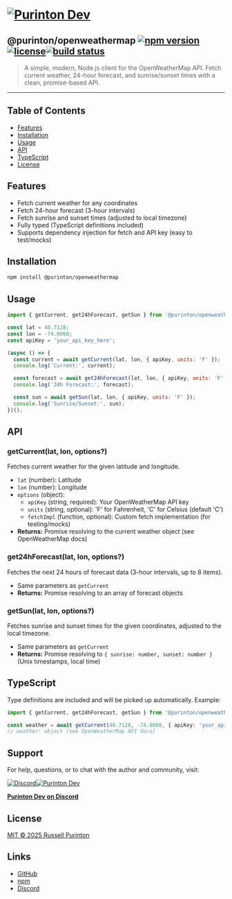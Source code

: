 # [![Purinton Dev](https://purinton.us/logos/brand.png)](https://discord.gg/QSBxQnX7PF)

## @purinton/openweathermap [![npm version](https://img.shields.io/npm/v/@purinton/openweathermap.svg)](https://www.npmjs.com/package/@purinton/openweathermap)[![license](https://img.shields.io/github/license/purinton/openweathermap.svg)](LICENSE)[![build status](https://github.com/purinton/openweathermap/actions/workflows/nodejs.yml/badge.svg)](https://github.com/purinton/openweathermap/actions)

> A simple, modern, Node.js client for the OpenWeatherMap API. Fetch current weather, 24-hour forecast, and sunrise/sunset times with a clean, promise-based API.

---

## Table of Contents

- [Features](#features)
- [Installation](#installation)
- [Usage](#usage)
- [API](#api)
- [TypeScript](#typescript)
- [License](#license)

## Features

- Fetch current weather for any coordinates
- Fetch 24-hour forecast (3-hour intervals)
- Fetch sunrise and sunset times (adjusted to local timezone)
- Fully typed (TypeScript definitions included)
- Supports dependency injection for fetch and API key (easy to test/mocks)

## Installation

```bash
npm install @purinton/openweathermap
```

## Usage

```js
import { getCurrent, get24hForecast, getSun } from '@purinton/openweathermap';

const lat = 40.7128;
const lon = -74.0060;
const apiKey = 'your_api_key_here';

(async () => {
  const current = await getCurrent(lat, lon, { apiKey, units: 'F' });
  console.log('Current:', current);

  const forecast = await get24hForecast(lat, lon, { apiKey, units: 'F' });
  console.log('24h Forecast:', forecast);

  const sun = await getSun(lat, lon, { apiKey, units: 'F' });
  console.log('Sunrise/Sunset:', sun);
})();
```

## API

### getCurrent(lat, lon, options?)

Fetches current weather for the given latitude and longitude.

- `lat` (number): Latitude
- `lon` (number): Longitude
- `options` (object):
  - `apiKey` (string, required): Your OpenWeatherMap API key
  - `units` (string, optional): 'F' for Fahrenheit, 'C' for Celsius (default 'C')
  - `fetchImpl` (function, optional): Custom fetch implementation (for testing/mocks)
- **Returns:** Promise resolving to the current weather object (see OpenWeatherMap docs)

### get24hForecast(lat, lon, options?)

Fetches the next 24 hours of forecast data (3-hour intervals, up to 8 items).

- Same parameters as `getCurrent`
- **Returns:** Promise resolving to an array of forecast objects

### getSun(lat, lon, options?)

Fetches sunrise and sunset times for the given coordinates, adjusted to the local timezone.

- Same parameters as `getCurrent`
- **Returns:** Promise resolving to `{ sunrise: number, sunset: number }` (Unix timestamps, local time)

## TypeScript

Type definitions are included and will be picked up automatically. Example:

```ts
import { getCurrent, get24hForecast, getSun } from '@purinton/openweathermap';

const weather = await getCurrent(40.7128, -74.0060, { apiKey: 'your_api_key_here' });
// weather: object (see OpenWeatherMap API docs)
```

## Support

For help, questions, or to chat with the author and community, visit:

[![Discord](https://purinton.us/logos/discord_96.png)](https://discord.gg/QSBxQnX7PF)[![Purinton Dev](https://purinton.us/logos/purinton_96.png)](https://discord.gg/QSBxQnX7PF)

**[Purinton Dev on Discord](https://discord.gg/QSBxQnX7PF)**

## License

[MIT © 2025 Russell Purinton](LICENSE)

## Links

- [GitHub](https://github.com/purinton/openweathermap)
- [npm](https://www.npmjs.com/package/@purinton/openweathermap)
- [Discord](https://discord.gg/QSBxQnX7PF)
